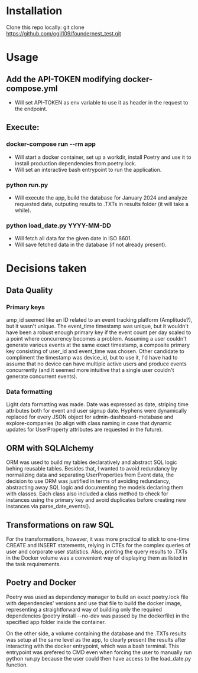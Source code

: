 # Installation

Clone this repo locally:
git clone https://github.com/ogil109/foundernest_test.git

# Usage

## Add the API-TOKEN modifying docker-compose.yml
- Will set API-TOKEN as env variable to use it as header in the request to the endpoint.

## Execute:

### docker-compose run --rm app
- Will start a docker container, set up a workdir, install Poetry and use it to install production dependencies from poetry.lock.
- Will set an interactive bash entrypoint to run the application.

### python run.py
- Will execute the app, build the database for January 2024 and analyze requested data, outputing results to .TXTs in results folder (it will take a while).

### python load_date.py YYYY-MM-DD
- Will fetch all data for the given date in ISO 8601.
- Will save fetched data in the database (if not already present).

# Decisions taken

## Data Quality

### Primary keys
amp_id seemed like an ID related to an event tracking platform (Amplitude?), but it wasn't unique. The event_time timestamp was unique, but it wouldn't have been a robust enough primary key if the event count per day scaled to a point where concurrency becomes a problem. Assuming a user couldn't generate various events at the same exact timestamp, a composite primary key consisting of user_id and event_time was chosen. Other candidate to compliment the timestamp was device_id, but to use it, I'd have had to assume that no device can have multiple active users and produce events concurrently (and it seemed more intuitive that a single user couldn't generate concurrent events).

### Data formatting
Light data formatting was made. Date was expressed as date, striping time attributes both for event and user signup date. Hyphens were dynamically replaced for every JSON object for admin-dashboard-metabase and explore-companies (to align with class naming in case that dynamic updates for UserProperty attributes are requested in the future).

## ORM with SQLAlchemy
ORM was used to build my tables declaratively and abstract SQL logic behing reusable tables. Besides that, I wanted to avoid redundancy by normalizing data and separating UserProperties from Event data, the decision to use ORM was justified in terms of avoiding redundancy, abstracting away SQL logic and documenting the models declaring them with classes. Each class also included a class method to check for instances using the primary key and avoid duplicates before creating new instances via parse_date_events().

## Transformations on raw SQL
For the transformations, however, it was more practical to stick to one-time CREATE and INSERT statements, relying in CTEs for the complex queries of user and corporate user statistics. Also, printing the query results to .TXTs in the Docker volume was a convenient way of displaying them as listed in the task requirements.

## Poetry and Docker
Poetry was used as dependency manager to build an exact poetry.lock file with dependencies' versions and use that file to build the docker image, representing a straightforward way of building only the required dependencies (poetry install --no-dev was passed by the dockerfile) in the specified app folder inside the container.

On the other side, a volume containing the database and the .TXTs results was setup at the same level as the app, to clearly present the results after interacting with the docker entrypoint, which was a bash terminal. This entrypoint was prefered to CMD even when forcing the user to manually run python run.py because the user could then have access to the load_date.py function.
